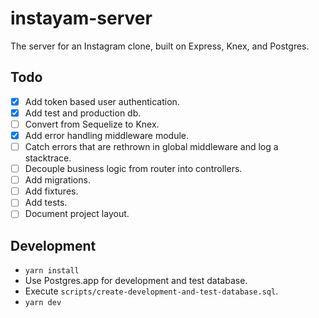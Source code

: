 # instayam-server

The server for an Instagram clone, built on Express, Knex, and Postgres.

## Todo

- [x] Add token based user authentication.
- [x] Add test and production db.
- [ ] Convert from Sequelize to Knex.
- [x] Add error handling middleware module.
- [ ] Catch errors that are rethrown in global middleware and log a stacktrace.
- [ ] Decouple business logic from router into controllers.
- [ ] Add migrations.
- [ ] Add fixtures.
- [ ] Add tests.
- [ ] Document project layout.

## Development

- `yarn install`
- Use Postgres.app for development and test database.
- Execute `scripts/create-development-and-test-database.sql`.
- `yarn dev`
